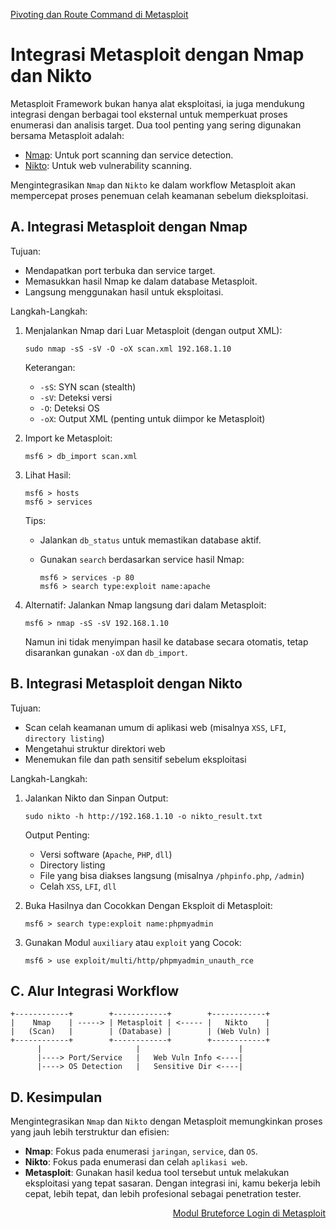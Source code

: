 <p align="left">
  <a href="https://github.com/fixploit03/Belajar-Metasploit-Framework/blob/main/resource/Pivoting%20dan%20Route%20Command%20di%20Metasploit.md">Pivoting dan Route Command di Metasploit</a>
</p>

# Integrasi Metasploit dengan Nmap dan Nikto

Metasploit Framework bukan hanya alat eksploitasi, ia juga mendukung integrasi dengan berbagai tool eksternal untuk memperkuat proses enumerasi dan analisis target. Dua tool penting yang sering digunakan bersama Metasploit adalah:
- [Nmap](https://nmap.org/): Untuk port scanning dan service detection.
- [Nikto](https://www.cirt.net/Nikto2): Untuk web vulnerability scanning.

Mengintegrasikan `Nmap` dan `Nikto` ke dalam workflow Metasploit akan mempercepat proses penemuan celah keamanan sebelum dieksploitasi.

## A. Integrasi Metasploit dengan Nmap

Tujuan:
- Mendapatkan port terbuka dan service target.
- Memasukkan hasil Nmap ke dalam database Metasploit.
- Langsung menggunakan hasil untuk eksploitasi.

Langkah-Langkah:

1. Menjalankan Nmap dari Luar Metasploit (dengan output XML):

   ```
   sudo nmap -sS -sV -O -oX scan.xml 192.168.1.10
   ```

   Keterangan:
   - `-sS`: SYN scan (stealth)
   - `-sV`: Deteksi versi
   - `-O`: Deteksi OS
   - `-oX`: Output XML (penting untuk diimpor ke Metasploit)

2. Import ke Metasploit:

   ```
   msf6 > db_import scan.xml
   ```

3. Lihat Hasil:

   ```
   msf6 > hosts
   msf6 > services
   ```

   Tips:
   - Jalankan `db_status` untuk memastikan database aktif.
   - Gunakan `search` berdasarkan service hasil Nmap:
  
     ```
     msf6 > services -p 80
     msf6 > search type:exploit name:apache
     ```

4. Alternatif: Jalankan Nmap langsung dari dalam Metasploit:

   ```
   msf6 > nmap -sS -sV 192.168.1.10
   ```

   Namun ini tidak menyimpan hasil ke database secara otomatis, tetap disarankan gunakan `-oX` dan `db_import`.

## B. Integrasi Metasploit dengan Nikto

Tujuan:
- Scan celah keamanan umum di aplikasi web (misalnya `XSS`, `LFI`, `directory listing`)
- Mengetahui struktur direktori web
- Menemukan file dan path sensitif sebelum eksploitasi

Langkah-Langkah:

1. Jalankan Nikto dan Sinpan Output:

   ```
   sudo nikto -h http://192.168.1.10 -o nikto_result.txt
   ```

   Output Penting:
   - Versi software (`Apache`, `PHP`, `dll`)
   - Directory listing
   - File yang bisa diakses langsung (misalnya `/phpinfo.php`, `/admin`)
   - Celah `XSS`, `LFI`, `dll`

2. Buka Hasilnya dan Cocokkan Dengan Eksploit di Metasploit:

   ```
   msf6 > search type:exploit name:phpmyadmin
   ```

3. Gunakan Modul `auxiliary` atau `exploit` yang Cocok:

   ```
   msf6 > use exploit/multi/http/phpmyadmin_unauth_rce
   ```

## C. Alur Integrasi Workflow

```
+------------+        +------------+        +------------+
|    Nmap    | -----> | Metasploit | <----- |   Nikto    |
|   (Scan)   |        | (Database) |        | (Web Vuln) |
+------------+        +------------+        +------------+
      |                     |                      |
      |----> Port/Service   |   Web Vuln Info <----|
      |----> OS Detection   |   Sensitive Dir <----|
```

## D. Kesimpulan

Mengintegrasikan `Nmap` dan `Nikto` dengan Metasploit memungkinkan proses yang jauh lebih terstruktur dan efisien:
- **Nmap**: Fokus pada enumerasi `jaringan`, `service`, dan `OS`.
- **Nikto**: Fokus pada enumerasi dan celah `aplikasi web`.
- **Metasploit**: Gunakan hasil kedua tool tersebut untuk melakukan eksploitasi yang tepat sasaran.
Dengan integrasi ini, kamu bekerja lebih cepat, lebih tepat, dan lebih profesional sebagai penetration tester.

<p align="right">
  <a href="https://github.com/fixploit03/Belajar-Metasploit/blob/main/resource/Modul%20Bruteforce%20Login%20di%20Metasploit.md">Modul Bruteforce Login di Metasploit</a>
</p>
